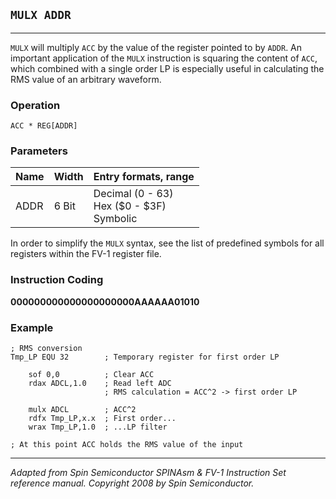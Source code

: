 ## `MULX ADDR`

------------------

`MULX` will multiply `ACC` by the value of the register pointed to by `ADDR`. An important application of the `MULX` instruction is squaring the content of `ACC`, which combined with a single order LP is especially useful in calculating the RMS value of an arbitrary waveform.

### Operation
`ACC * REG[ADDR]`

### Parameters
| Name  | Width | Entry formats, range                |
|-------|-------|-------------------------------------|
| ADDR  | 6 Bit | Decimal (0 - 63)<br>Hex ($0 - $3F)<br>Symbolic |

In order to simplify the `MULX` syntax, see the list of predefined symbols for all registers within the FV-1 register file.

### Instruction Coding
**000000000000000000000AAAAAA01010**

### Example
```assembly
; RMS conversion
Tmp_LP EQU 32        ; Temporary register for first order LP

    sof 0,0          ; Clear ACC 
    rdax ADCL,1.0    ; Read left ADC
                     ; RMS calculation = ACC^2 -> first order LP

    mulx ADCL        ; ACC^2
    rdfx Tmp_LP,x.x  ; First order...
    wrax Tmp_LP,1.0  ; ...LP filter

; At this point ACC holds the RMS value of the input
```

------------------
*Adapted from Spin Semiconductor SPINAsm & FV-1 Instruction Set reference manual. Copyright 2008 by Spin Semiconductor.*